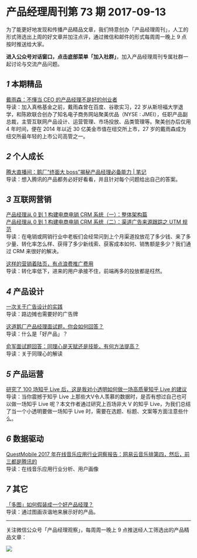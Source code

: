 # 产品经理周刊第 73 期 2017-09-13

为了能更好地发现和传播产品精品文章，我们特意创办「产品经理周刊」，人工的形式筛选出上周的好文章并加注点评，通过微信和邮件的形式每周周一晚上 9 点按时推送给大家。     

**进入公众号对话窗口，点击底部菜单「加入社群」**，加入产品经理周刊专属社群一起讨论与交流产品问题。 

## *1* 本期精品  

[戴雨森：不懂当 CEO 的产品经理不是好的创业者](https://mp.weixin.qq.com/s/cAUmPnTTVvooSvJfJzHfhA)   
导读：加入真格基金之前，戴雨森曾在百度、谷歌实习，22 岁从斯坦福大学退学，和陈欧联合创办了知名电子商务网站聚美优品（NYSE : JMEI），任职产品副总裁，主管互联网产品设计、运营管理、市场投放、品类管理等。聚美创办后仅用 4 年时间，便在 2014 年以近 30 亿美金市值在纽交所上市，27 岁的戴雨森成为纽交所最年轻的上市公司高管之一。   

## *2* 个人成长

[腾大直播间：鹅厂“终面大 boss”揭秘产品经理必备能力 | 笔记](https://mp.weixin.qq.com/s/_LeduWjV9RYJbI3BJ7ngNA)   
导读：想入腾讯的产品都务必好好看看，并且针对每个问题给出自己的答案。  

## *3* 互联网营销 

[产品经理从 0 到 1 构建电商电销 CRM 系统（一）：整体架构篇](https://mp.weixin.qq.com/s/xD1vfyQR4EK1husyOh7lGw)     
[产品经理从 0 到 1 构建电商电销 CRM 系统（二）：渠道广告来源跟踪之 UTM 规范](http://mp.weixin.qq.com/s/qYaFinRMPH4wR4FiUdCZTA)    
导读：在电销或网销行业中老板们会经常问到上个月渠道投放花了多少钱、来了多少量、转化率怎么样、获得了多少新线索、获客成本如何、销售额是多少？我们通过 CRM 来很好的解决。    

[这样的营销着陆页，有点浪费推广费用](https://mp.weixin.qq.com/s/hluIFMQo_5Ubjof0GJidkQ)   
导读：转化率低下，进来的用户承接不住，前端再多的投放都是枉然。     

## *4* 产品设计

[一次关于广告设计的实践](https://mp.weixin.qq.com/s/-79C46Xl3yOY7pb3vuiDCA)   
导读：路边摊也需要好的广告牌   

[这道鹅厂产品经理面试题，你会如何回答？](https://mp.weixin.qq.com/s/N-ii95bHHAPCnM0yugpjGQ)   
导读：什么是「好产品」？   

[俞军面试题回答：同理心是天赋还是技能，有何方法提高？](https://mp.weixin.qq.com/s/0xk2UOWQe1wtvE8n3Ds7oQ)   
导读：关于同理心的解读     
      
## *5* 产品运营

[研究了 100 场知乎 Live 后，这是我对小透明如何做一场高质量知乎 Live 的建议](https://mp.weixin.qq.com/s/YStkmO0SnqE_LgyBa3stjQ)    
导读：当你震撼于知乎 Live 上那些大V令人羡慕的数据时，是否有想过自己也可以做一场知乎 Live 呢？本文作者通过研究上百场非大 V 的知乎 Live，为我们总结了当一个小透明要做一场知乎 Live 时，需要在选题、标题、文案等方面注意些什么。

## *6* 数据驱动

[QuestMobile 2017 年在线音乐应用行业洞察报告：网易云音乐排第四，然后，前三都是腾讯的](https://mp.weixin.qq.com/s/fctU8Xjn8yWZ0LcOjwPSYQ)   
导读：在线音乐应用行业分析、用户画像   

## *7* 其它  

[「多图」如何假装成一个好产品经理？](https://mp.weixin.qq.com/s/gl2O_IQSpf00tY209dOGsA)   
导读：通过图画诙谐地来展示好的产品。   
 
---
关注微信公众号「产品经理观察」，每周周一晚上 9 点推送经人工筛选出的产品精品文章：
  
![](http://com-4jplus-temp.qiniudn.com/pmweekly-weixin.jpg)   